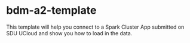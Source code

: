 # bdm-a2-template

This template will help you connect to a Spark Cluster App submitted on SDU UCloud and show you how to load in the data.
